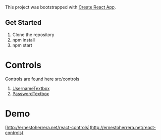 This project was bootstrapped with [Create React App](https://github.com/facebookincubator/create-react-app).

## Get Started

1. Clone the repository
2. npm install
3. npm start

# Controls

Controls are found here src/controls

1. [UsernameTextbox](https://github.com/ernestoherrera/react-controls/blob/dev/src/controls/usernameTextbox.md)
2. [PasswordTextbox](https://github.com/ernestoherrera/react-controls/blob/dev/src/controls/passwordTextbox.md)

# Demo

[http://ernestoherrera.net/react-controls](http://ernestoherrera.net/react-controls)
